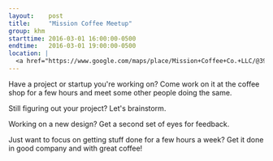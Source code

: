 ```yaml
---
layout:    post
title:     "Mission Coffee Meetup"
group: khm
starttime: 2016-03-01 16:00:00-0500
endtime:   2016-03-01 19:00:00-0500
location: |
  <a href="https://www.google.com/maps/place/Mission+Coffee+Co.+LLC/@39.9805566,-83.0046931,19.5z/data=!4m2!3m1!1s0x0000000000000000:0x0c6fccff56e2d8df!6m1!1e1" target="_blank">Mission Coffee, 11 Price Ave, Columbus, OH 43201</a>
---
```


Have a project or startup you're working on?  Come work on it at the coffee shop for a few hours and meet some other people doing the same.

Still figuring out your project?  Let's brainstorm.

Working on a new design?  Get a second set of eyes for feedback.

Just want to focus on getting stuff done for a few hours a week?  Get it done in good company and with great coffee!
